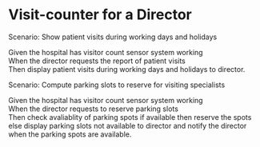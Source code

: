# Visit-counter for a Director

Scenario: Show patient visits during working days and holidays

  Given the hospital has visitor count sensor system working\
  When the director requests the report of patient visits\
  Then display patient visits during working days and holidays to director.
  
Scenario: Compute parking slots to reserve for visiting specialists

  Given the hospital has visitor count sensor system working\
  When the director requests to reserve parking slots\
  Then check avaliablity of parking spots
  if available then reserve the spots
  else display parking slots not available to director and
  notify the director when the parking spots are available.
